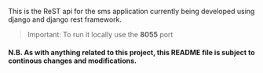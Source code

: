 This is the ReST api for the sms application currently being developed using django and django rest framework.

> Important: To run it locally use the **8055** port

#### N.B. As with anything related to this project, this README file is subject to continous changes and modifications.

